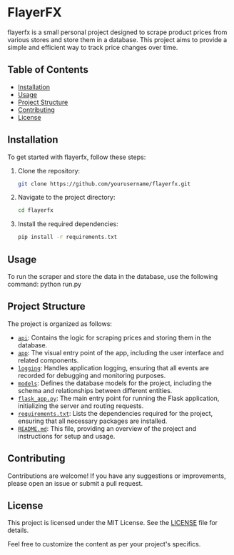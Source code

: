 # FlayerFX

flayerfx is a small personal project designed to scrape product prices from various stores and store them in a database. This project aims to provide a simple and efficient way to track price changes over time.

## Table of Contents

- [Installation](#installation)
- [Usage](#usage)
- [Project Structure](#project-structure)
- [Contributing](#contributing)
- [License](#license)

## Installation

To get started with flayerfx, follow these steps:

1. Clone the repository:
	```bash
	git clone https://github.com/yourusername/flayerfx.git
	```

2. Navigate to the project directory:
	```bash
	cd flayerfx
	```

3. Install the required dependencies:
	```bash
	pip install -r requirements.txt
	```

## Usage

To run the scraper and store the data in the database, use the following command:
python run.py


## Project Structure
The project is organized as follows:

- [`api`](./api): Contains the logic for scraping prices and storing them in the database.
- [`app`](./app): The visual entry point of the app, including the user interface and related components.
- [`logging`](./logging): Handles application logging, ensuring that all events are recorded for debugging and monitoring purposes.
- [`models`](./models): Defines the database models for the project, including the schema and relationships between different entities.
- [`flask_app.py`](./flask_app.py): The main entry point for running the Flask application, initializing the server and routing requests.
- [`requirements.txt`](./requirements.txt): Lists the dependencies required for the project, ensuring that all necessary packages are installed.
- [`README.md`](./README.md): This file, providing an overview of the project and instructions for setup and usage.

## Contributing
Contributions are welcome! If you have any suggestions or improvements, please open an issue or submit a pull request.

## License
This project is licensed under the MIT License. See the [LICENSE](./License) file for details.

Feel free to customize the content as per your project's specifics.
